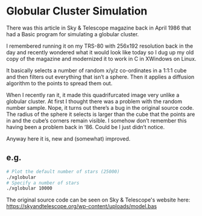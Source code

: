 # Globular Cluster Simulation

There was this article in Sky & Telescope magazine back in April 1986 that had a Basic program for simulating a globular cluster.

I remembered running it on my TRS-80 with 256x192 resolution back in the day and recently wondered what it would look like today so I dug up my old copy of the magazine and modernized it to work in C in XWindows on Linux.

It basically selects a number of random x/y/z co-ordinates in a 1:1:1 cube and then filters out everything that isn’t a sphere.  Then it applies a diffusion algorithm to the points to spread them out.

When I recently ran it, it made this quadrifurcated image very unlike a globular cluster.  At first I thought there was a problem with the random number sample.  Nope, it turns out there’s a bug in the original source code.  The radius of the sphere it selects is larger than the cube that the points are in and the cube’s corners remain visible.  I somehow don’t remember this having been a problem back in ‘86.  Could be I just didn’t notice.

Anyway here it is, new and (somewhat) improved.

## e.g.
```bash
# Plot the default number of stars (25000)
./xglobular
# Specify a number of stars
./xglobular 10000
```
The original source code can be seen on Sky & Telescope's website here:
https://skyandtelescope.org/wp-content/uploads/model.bas
